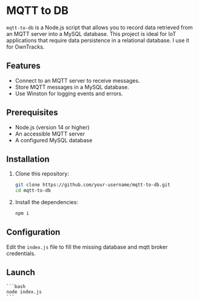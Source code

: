 # MQTT to DB

`mqtt-to-db` is a Node.js script that allows you to record data retrieved from an MQTT server into a MySQL database. This project is ideal for IoT applications that require data persistence in a relational database. I use it for OwnTracks.

## Features

- Connect to an MQTT server to receive messages.
- Store MQTT messages in a MySQL database.
- Use Winston for logging events and errors.

## Prerequisites

- Node.js (version 14 or higher)
- An accessible MQTT server
- A configured MySQL database

## Installation

1. Clone this repository:

    ```bash
    git clone https://github.com/your-username/mqtt-to-db.git
    cd mqtt-to-db
    ```

2. Install the dependencies:

    ```bash
    npm i
    ```

## Configuration

Edit the `index.js` file to fill the missing database and mqtt broker credentials.

## Launch

    ```bash
    node index.js
    ```
